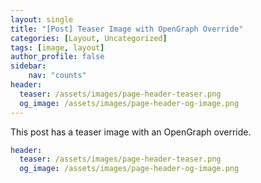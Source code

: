 ```yaml
---
layout: single
title: "[Post] Teaser Image with OpenGraph Override"
categories: [Layout, Uncategorized]
tags: [image, layout]
author_profile: false
sidebar:
    nav: "counts"
header:
  teaser: /assets/images/page-header-teaser.png
  og_image: /assets/images/page-header-og-image.png
---
```


This post has a teaser image with an OpenGraph override.

```yaml
header:
  teaser: /assets/images/page-header-teaser.png
  og_image: /assets/images/page-header-og-image.png
```